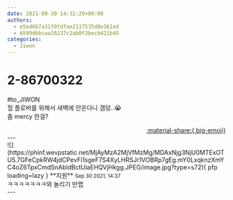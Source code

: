 ```yaml
---
date: 2021-09-30 14:32:29+09:00
authors:
  - e5ed6b7a31f0fdfae2117535d0e361ed
  - 6599dbbcaa26237c2ab0f3becb421b45
categories:
  - Jiwon
---
```


# 2-86700322

<div class="post-container" markdown="1">
<div class="content-container md-sidebar__scrollwrap" markdown="1">

\#to_JIWON <br>헐 플로버를 위해서 새벽에 안온다니 갬덩..😭<br>좀 mercy 한걸?

</div>
</div>

<div style="text-align: right;" markdown="1">
<a href="https://weverse.io/fromis9/fanpost/2-86700322" style="text-align: right;">:material-share:{.big-emoji}</a>
</div>
---

<div class="comments-container md-sidebar__scrollwrap" markdown="1">
<div class="comment" markdown="1">
<div class='id-container' markdown="1">
![](https://phinf.wevpstatic.net/MjAyMzA2MjVfMzMg/MDAxNjg3NjU0MTExOTU5.7GFeCpkRW4jdCPevFi1sgeF7S4XyLHRSJr1VOBRp7gEg.mY0LxqknzXmYC4oZ6TpxCmdSnAbldBctUiaEHQVjHkgg.JPEG/image.jpg?type=s72){ pfp loading=lazy }
**<span class="artist">지원</span>** <small>Sep 30 2021, 14:37</small><br>
</div>
<div class='comment-body' markdown="1">
ㅋㅋㅋㅋㅋㅋㅋ와 놀리기 만랩
</div>
</div>
</div>
---

